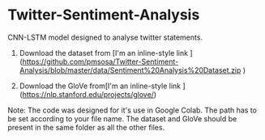 # Twitter-Sentiment-Analysis
CNN-LSTM model designed to analyse twitter statements. 

1. Download the dataset from [I'm an inline-style link ] (https://github.com/pmsosa/Twitter-Sentiment-Analysis/blob/master/data/Sentiment%20Analysis%20Dataset.zip )

2. Download the GloVe from[I'm an inline-style link ] (https://nlp.stanford.edu/projects/glove/)

Note: The code was designed for it's use in Google Colab. The path has to be set according to your file name. The dataset and GloVe should be present in the same folder as all the other files.



